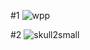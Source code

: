 #1
![wpp](https://user-images.githubusercontent.com/82814272/135770273-2883771a-fc01-4fc3-a4a2-a6ce4f61cbe0.png)


#2
![skull2small](https://user-images.githubusercontent.com/82814272/173225267-6320133d-4d6c-430c-b66c-1e2242df13ca.png)
